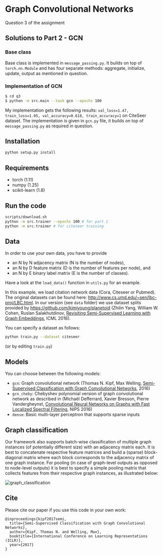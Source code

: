 # Graph Convolutional Networks

Question 3 of the assignment

## Solutions to Part 2 - GCN

### Base class

Base class is implemented in `message_passing.py`. It builds on top of `torch.nn.Module` and has four separate methods: aggregate, initialize, update, output as mentioned in question.

### Implementation of GCN

```bash
$ cd q3
$ python -m src.main --task gcn --epochs 100
```

My implementation gets the following results: `val_loss=1.47, train_loss=1.05, val_accuracy=0.618, train_accuracy=1` on CiteSeer dataset. The implementation is given in `gcn.py` file, it builds on top of `message_passing.py` as required in question.

## Installation

```bash
python setup.py install
```

## Requirements

* torch (1.11)
* numpy (1.25)
* scikit-learn (1.8)

## Run the code

```bash
scripts/download.sh
python -m src.trainer --epochs 100 # for part 1
python -m src.trainer # for citeseer training
```



## Data

In order to use your own data, you have to provide 
* an N by N adjacency matrix (N is the number of nodes), 
* an N by D feature matrix (D is the number of features per node), and
* an N by E binary label matrix (E is the number of classes).

Have a look at the `load_data()` function in `utils.py` for an example.

In this example, we load citation network data (Cora, Citeseer or Pubmed). The original datasets can be found here: http://www.cs.umd.edu/~sen/lbc-proj/LBC.html. In our version (see `data` folder) we use dataset splits provided by https://github.com/kimiyoung/planetoid (Zhilin Yang, William W. Cohen, Ruslan Salakhutdinov, [Revisiting Semi-Supervised Learning with Graph Embeddings](https://arxiv.org/abs/1603.08861), ICML 2016). 

You can specify a dataset as follows:

```bash
python train.py --dataset citeseer
```

(or by editing `train.py`)

## Models

You can choose between the following models: 
* `gcn`: Graph convolutional network (Thomas N. Kipf, Max Welling, [Semi-Supervised Classification with Graph Convolutional Networks](http://arxiv.org/abs/1609.02907), 2016)
* `gcn_cheby`: Chebyshev polynomial version of graph convolutional network as described in (Michaël Defferrard, Xavier Bresson, Pierre Vandergheynst, [Convolutional Neural Networks on Graphs with Fast Localized Spectral Filtering](https://arxiv.org/abs/1606.09375), NIPS 2016)
* `dense`: Basic multi-layer perceptron that supports sparse inputs

## Graph classification

Our framework also supports batch-wise classification of multiple graph instances (of potentially different size) with an adjacency matrix each. It is best to concatenate respective feature matrices and build a (sparse) block-diagonal matrix where each block corresponds to the adjacency matrix of one graph instance. For pooling (in case of graph-level outputs as opposed to node-level outputs) it is best to specify a simple pooling matrix that collects features from their respective graph instances, as illustrated below:

![graph_classification](https://user-images.githubusercontent.com/7347296/34198790-eb5bec96-e56b-11e7-90d5-157800e042de.png)


## Cite

Please cite our paper if you use this code in your own work:

```
@inproceedings{kipf2017semi,
  title={Semi-Supervised Classification with Graph Convolutional Networks},
  author={Kipf, Thomas N. and Welling, Max},
  booktitle={International Conference on Learning Representations (ICLR)},
  year={2017}
}
```